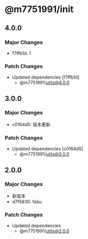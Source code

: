 # @m7751991/init

## 4.0.0

### Major Changes

- f7ffb1d: 1

### Patch Changes

- Updated dependencies [f7ffb1d]
  - @m7751991/utils@4.0.0

## 3.0.0

### Major Changes

- c0164d5: 版本更新

### Patch Changes

- Updated dependencies [c0164d5]
  - @m7751991/utils@3.0.0

## 2.0.0

### Major Changes

- 新版本
- d7f5830: fabu

### Patch Changes

- Updated dependencies
  - @m7751991/utils@2.0.0
